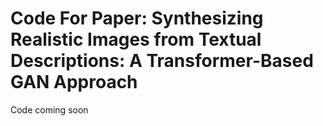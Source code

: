# Code For Paper: Synthesizing Realistic Images from Textual Descriptions: A Transformer-Based GAN Approach

Code coming soon

